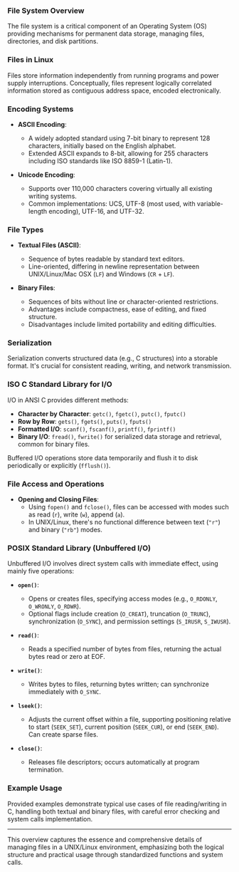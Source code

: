 ### File System Overview

The file system is a critical component of an Operating System (OS) providing mechanisms for permanent data storage, managing files, directories, and disk partitions.

### Files in Linux

Files store information independently from running programs and power supply interruptions. Conceptually, files represent logically correlated information stored as contiguous address space, encoded electronically.

### Encoding Systems

- **ASCII Encoding**:
  - A widely adopted standard using 7-bit binary to represent 128 characters, initially based on the English alphabet.
  - Extended ASCII expands to 8-bit, allowing for 255 characters including ISO standards like ISO 8859-1 (Latin-1).

- **Unicode Encoding**:
  - Supports over 110,000 characters covering virtually all existing writing systems.
  - Common implementations: UCS, UTF-8 (most used, with variable-length encoding), UTF-16, and UTF-32.

### File Types

- **Textual Files (ASCII)**:
  - Sequence of bytes readable by standard text editors.
  - Line-oriented, differing in newline representation between UNIX/Linux/Mac OSX (`LF`) and Windows (`CR` + `LF`).

- **Binary Files**:
  - Sequences of bits without line or character-oriented restrictions.
  - Advantages include compactness, ease of editing, and fixed structure.
  - Disadvantages include limited portability and editing difficulties.

### Serialization

Serialization converts structured data (e.g., C structures) into a storable format. It's crucial for consistent reading, writing, and network transmission.

### ISO C Standard Library for I/O

I/O in ANSI C provides different methods:

- **Character by Character**: `getc()`, `fgetc()`, `putc()`, `fputc()`
- **Row by Row**: `gets()`, `fgets()`, `puts()`, `fputs()`
- **Formatted I/O**: `scanf()`, `fscanf()`, `printf()`, `fprintf()`
- **Binary I/O**: `fread()`, `fwrite()` for serialized data storage and retrieval, common for binary files.

Buffered I/O operations store data temporarily and flush it to disk periodically or explicitly (`fflush()`).

### File Access and Operations

- **Opening and Closing Files**:
  - Using `fopen()` and `fclose()`, files can be accessed with modes such as read (`r`), write (`w`), append (`a`).
  - In UNIX/Linux, there's no functional difference between text (`"r"`) and binary (`"rb"`) modes.

### POSIX Standard Library (Unbuffered I/O)

Unbuffered I/O involves direct system calls with immediate effect, using mainly five operations:

- **`open()`**:
  - Opens or creates files, specifying access modes (e.g., `O_RDONLY`, `O_WRONLY`, `O_RDWR`).
  - Optional flags include creation (`O_CREAT`), truncation (`O_TRUNC`), synchronization (`O_SYNC`), and permission settings (`S_IRUSR`, `S_IWUSR`).

- **`read()`**:
  - Reads a specified number of bytes from files, returning the actual bytes read or zero at EOF.

- **`write()`**:
  - Writes bytes to files, returning bytes written; can synchronize immediately with `O_SYNC`.

- **`lseek()`**:
  - Adjusts the current offset within a file, supporting positioning relative to start (`SEEK_SET`), current position (`SEEK_CUR`), or end (`SEEK_END`). Can create sparse files.

- **`close()`**:
  - Releases file descriptors; occurs automatically at program termination.

### Example Usage

Provided examples demonstrate typical use cases of file reading/writing in C, handling both textual and binary files, with careful error checking and system calls implementation.

---

This overview captures the essence and comprehensive details of managing files in a UNIX/Linux environment, emphasizing both the logical structure and practical usage through standardized functions and system calls.
